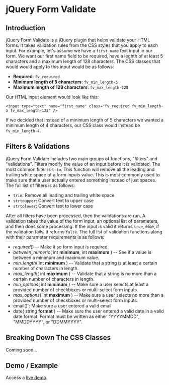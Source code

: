 # jQuery Form Validate

## Introduction

jQuery Form Validate is a jQuery plugin that helps validate your HTML forms. It takes validation rules from the CSS styles that you apply to each input. For example, let's assume we have a `first_name` text input in our form. We want our first name field to be required, have a leghth of at least 5 characters and a maximum length of 128 characters. The CSS classes that would would apply to this input would be as follows:

* **Required**: `fv_required`
* **Minimum length of 5 characters**: `fv_min_length-5`
* **Maximum length of 128 characters**: `fv_max_length-128`

Our HTML input element would look like this:

````
<input type="text" name="first_name" class="fv_required fv_min_length-5 fv_max_length-128" />
````

If we decided that instead of a minimum length of 5 characters we wanted a minimum length of 4 characters, our CSS class would instead be `fv_min_length-4`.

## Filters & Validations

jQuery Form Validate includes two main groups of functions, "filters" and "validations". Filters modify the value of an input before it is validated. The most common filter is `trim`. This function will remove all the leading and trailing white space of a form inputs value. This is most commonly used to make sure that a user actually entered something instead of just spaces. The full list of filters is as follows:

* `trim`: Remove all leading and trailing white space
* `strtoupper`: Convert text to upper case
* `strtolower`: Convert text to lower case

After all filters have been processed, then the validations are run. A validation takes the value of the form input, an optional list of parameters, and then does some processing. If the input is valid it returns `true`, else, if the validation fails, it returns `false`. The full list of validation functions along with their parameter requirements is as follows:

* *required*() -- Make it so form input is required.
* *between_numeric*( int **minimum**, int **maximum** ) -- See if a value is between a minimum and maximum value.
* *min_length*( int **minimum** ) -- Validate that a string is at least a certain number of characters in length.
* *max_length*( int **maximum** ) -- Validate that a string is no more than a certain number of characters in length.
* *min_options*( int **minimum** ) -- Make sure a user selects at least a provided number of checkboxes or multi-select form inputs.
* *max_options*( int **maximum** ) -- Make sure a user selects no more than a provided number of checkboxes or multi-select form inputs.
* email()`: Make sure a user entered a valid email
* date( string **format** ) -- Make sure the user entered a valid date in a valid date format. Format must be written as either "YYYYMMDD", "MMDDYYYY", or "DDMMYYYY".

## Breaking Down The CSS Classes

Coming soon...

## Demo / Example

Access a [live demo](http://www.vmichnowicz.com/examples/formvalidate/index.html).